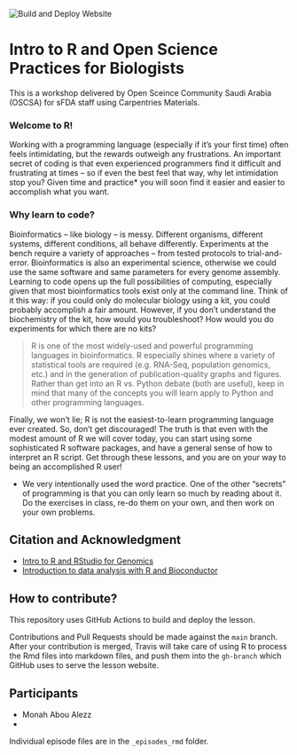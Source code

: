 ![Build and Deploy Website](https://github.com/datacarpentry/genomics-r-intro/workflows/Build%20and%20Deploy%20Website/badge.svg)

# Intro to R and Open Science Practices for Biologists

This is a workshop delivered by Open Sceince Community Saudi Arabia (OSCSA) for sFDA staff using Carpentries Materials.

### Welcome to R! 

Working with a programming language (especially if it’s your first time) often feels intimidating, but the rewards outweigh any frustrations. An important secret of coding is that even experienced programmers find it difficult and frustrating at times – so if even the best feel that way, why let intimidation stop you? Given time and practice* you will soon find it easier and easier to accomplish what you want.

### Why learn to code? 
Bioinformatics – like biology – is messy. Different organisms, different systems, different conditions, all behave differently. Experiments at the bench require a variety of approaches – from tested protocols to trial-and-error. Bioinformatics is also an experimental science, otherwise we could use the same software and same parameters for every genome assembly. Learning to code opens up the full possibilities of computing, especially given that most bioinformatics tools exist only at the command line. Think of it this way: if you could only do molecular biology using a kit, you could probably accomplish a fair amount. However, if you don’t understand the biochemistry of the kit, how would you troubleshoot? How would you do experiments for which there are no kits?

> R is one of the most widely-used and powerful programming languages in bioinformatics. R especially shines where a variety of statistical tools are required (e.g. RNA-Seq, population genomics, etc.) and in the generation of publication-quality graphs and figures. Rather than get into an R vs. Python debate (both are useful), keep in mind that many of the concepts you will learn apply to Python and other programming languages.

Finally, we won’t lie; R is not the easiest-to-learn programming language ever created. So, don’t get discouraged! The truth is that even with the modest amount of R we will cover today, you can start using some sophisticated R software packages, and have a general sense of how to interpret an R script. Get through these lessons, and you are on your way to being an accomplished R user!

* We very intentionally used the word practice. One of the other “secrets” of programming is that you can only learn so much by reading about it. Do the exercises in class, re-do them on your own, and then work on your own problems.


## Citation and Acknowledgment

- [Intro to R and RStudio for Genomics](https://datacarpentry.org/genomics-r-intro/)
- [Introduction to data analysis with R and Bioconductor](https://saskiafreytag.github.io/biocommons-r-intro/)

## How to contribute?

This repository uses GitHub Actions to build and deploy the lesson.

Contributions and Pull Requests should be made against the `main` branch. After your contribution is merged, Travis will take care of using R to process the Rmd files into markdown files, and push them into the `gh-branch` which GitHub uses to serve the lesson website.

## Participants

- Monah Abou Alezz
- 


Individual episode files are in the `_episodes_rmd` folder.
